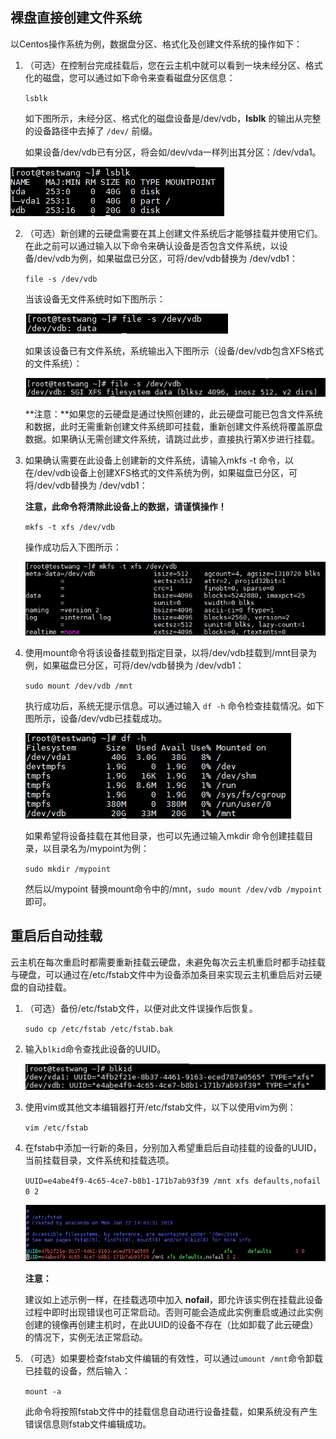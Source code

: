 ## 裸盘直接创建文件系统

以Centos操作系统为例，数据盘分区、格式化及创建文件系统的操作如下：

1. （可选）在控制台完成挂载后，您在云主机中就可以看到一块未经分区、格式化的磁盘，您可以通过如下命令来查看磁盘分区信息：

   `lsblk`

   如下图所示，未经分区、格式化的磁盘设备是/dev/vdb，**lsblk** 的输出从完整的设备路径中去掉了 `/dev/` 前缀。
   
   如果设备/dev/vdb已有分区，将会如/dev/vda一样列出其分区：/dev/vda1。

![lsblk](../../../../../image/Elastic-Compute/CloudDisk/cloud-disk/parted-format/lsblk.PNG)

2. （可选）新创建的云硬盘需要在其上创建文件系统后才能够挂载并使用它们。在此之前可以通过输入以下命令来确认设备是否包含文件系统，以设备/dev/vdb为例，如果磁盘已分区，可将/dev/vdb替换为 /dev/vdb1：

   `file -s /dev/vdb`

   当该设备无文件系统时如下图所示：

   ![vdb_nonfs](../../../../../image/Elastic-Compute/CloudDisk/cloud-disk/parted-format/vdb_nonfs.PNG)

   如果该设备已有文件系统，系统输出入下图所示（设备/dev/vdb包含XFS格式的文件系统）：

   ![vdb_fsexs](../../../../../image/Elastic-Compute/CloudDisk/cloud-disk/parted-format/vdb_fsexs.PNG)

   **注意：**如果您的云硬盘是通过快照创建的，此云硬盘可能已包含文件系统和数据，此时无需重新创建文件系统即可挂载，重新创建文件系统将覆盖原盘数据。如果确认无需创建文件系统，请跳过此步，直接执行第X步进行挂载。

3. 如果确认需要在此设备上创建新的文件系统，请输入mkfs -t 命令，以在/dev/vdb设备上创建XFS格式的文件系统为例，如果磁盘已分区，可将/dev/vdb替换为 /dev/vdb1：

   **注意，此命令将清除此设备上的数据，请谨慎操作！**

   `mkfs -t xfs /dev/vdb`

   操作成功后入下图所示：

   ![mkfs](../../../../../image/Elastic-Compute/CloudDisk/cloud-disk/parted-format/mkfs.PNG)

4. 使用mount命令将该设备挂载到指定目录，以将/dev/vdb挂载到/mnt目录为例，如果磁盘已分区，可将/dev/vdb替换为 /dev/vdb1：

   `sudo mount /dev/vdb /mnt`

   执行成功后，系统无提示信息。可以通过输入 `df -h` 命令检查挂载情况。如下图所示，设备/dev/vdb已挂载成功。

   ![mounted](../../../../../image/Elastic-Compute/CloudDisk/cloud-disk/parted-format/mounted.PNG)

   如果希望将设备挂载在其他目录，也可以先通过输入mkdir 命令创建挂载目录，以目录名为/mypoint为例：

   `sudo mkdir /mypoint`

   然后以/mypoint 替换mount命令中的/mnt，`sudo mount /dev/vdb /mypoint`即可。

   

## 重启后自动挂载

云主机在每次重启时都需要重新挂载云硬盘，未避免每次云主机重启时都手动挂载与硬盘，可以通过在/etc/fstab文件中为设备添加条目来实现云主机重启后对云硬盘的自动挂载。

1. （可选）备份/etc/fstab文件，以便对此文件误操作后恢复。

   `sudo cp /etc/fstab /etc/fstab.bak`

2. 输入`blkid`命令查找此设备的UUID。

   ![check_uuid](../../../../../image/Elastic-Compute/CloudDisk/cloud-disk/parted-format/check_uuid.PNG)

3. 使用vim或其他文本编辑器打开/etc/fstab文件，以下以使用vim为例：

   `vim /etc/fstab`

4. 在fstab中添加一行新的条目，分别加入希望重启后自动挂载的设备的UUID，当前挂载目录，文件系统和挂载选项。

   `UUID=e4abe4f9-4c65-4ce7-b8b1-171b7ab93f39 /mnt xfs defaults,nofail 0 2`

   ![fstab](../../../../../image/Elastic-Compute/CloudDisk/cloud-disk/parted-format/fstab.PNG)

   **注意：**

   建议如上述示例一样，在挂载选项中加入 **nofail**，即允许该实例在挂载此设备过程中即时出现错误也可正常启动。否则可能会造成此实例重启或通过此实例创建的镜像再创建主机时，在此UUID的设备不存在（比如卸载了此云硬盘）的情况下，实例无法正常启动。

5. （可选）如果要检查fstab文件编辑的有效性，可以通过`umount /mnt`命令卸载已挂载的设备，然后输入：

   `mount -a`

   此命令将按照fstab文件中的挂载信息自动进行设备挂载，如果系统没有产生错误信息则fstab文件编辑成功。

